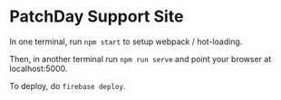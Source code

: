 # PatchDay Support Site

In one terminal, run `npm start` to setup webpack / hot-loading.

Then, in another terminal run `npm run serve` and point your browser at localhost:5000.

To deploy, do `firebase deploy`.